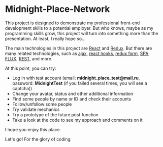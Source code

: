 # Midnight-Place-Network
<p>This project is designed to demonstrate my professional front-end development skills to a potential employer. 
But who knows, maybe as my programming skills grow, this project will turn into something more than the presentation. At least, I really hope so...</p>

<p>The main technologies in this project are <ins>React</ins> and <ins>Redux</ins>. 
But there are many related technologies, such as <ins>ajax</ins>, <ins>react hooks</ins>, <ins>redux form</ins>, <ins>SPA</ins>, <ins>FLUX</ins>, <ins>REST</ins>, and more.</p>

<p>At this point, you can try:</p>
<ul>
<li>Log in with test account (email: <b>midnight_place_test@mail.ru</b>, password: <b>MidnightTest</b> (if you failed several times, you will see a captcha))</li>
<li>Change your avatar, status and other additional information</li>
<li>Find some people by name or ID and check their accounts</li>
<li>Follow/unfollow some people</li>
<li>Try validate mechanics</li>
<li>Try a prototype of the future post function</li>
  <li>Take a look at the code to see my approach and comments on it</li>
</ul>

<p>I hope you enjoy this place.</p>
<p>Let's go! For the glory of coding</p>
